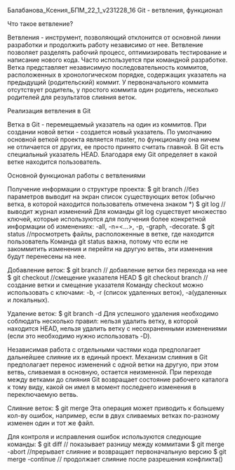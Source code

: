 Балабанова_Ксения_БПМ_22_1_v231228_16
Git - ветвления, функционал

Что такое ветвление?

Ветвления - инструмент, позволяющий отклонится от основной линии разработки и продолжить работу независимо от нее.
Ветвление позволяет разделять рабочий процесс, оптимизировать тестирование и написание нового кода. Часто используется при командной разработке.
Ветка представляет независимую последовательность коммитов, расположенных в хронологическом порядке, содержащих указатель на предыдущий (родительский) коммит. У первоначального коммита отсутствует родитель, у простого коммита один родитель, несколько родителей для результатов слияния веток.

Реализация ветвления в Git

Ветка в Git - перемещаемый указатель на один из коммитов. При создании новой ветки - создается новый указатель.
По умолчанию основной веткой проекта является master, по функционалу она ничем не отличается от других, ее просто принято считать главной.
В Git есть специальный указатель HEAD. Благодаря ему Git определяет в какой ветке находится пользователь.

Основной функционал работы с ветвлениями

Получение информации о структуре проекта:
$ git branch //без параметров выводит на экран список существующих веток (обычно ветка, в которой находится пользователь отмечена знаком *)
$ git log //выводит журнал изменений
Для команды git log существует множество ключей, которые используются для получения более конкретной информации об изменениях: -all, -n=<...>,
-p, -graph, -decorate.
$ git status //просмотреть файлы, расположенные в ветке, где находится пользователь
Команда git status важна, потому что если не закоммитить изменения и перейти на другую ветвь, эти изменения будут перенесены на нее.

Добавление веток:
$ git branch <name> // добавление ветки без перехода на нее
$ git checkout <name> //смещение указателя HEAD
$ git checkout branch <name>  //создание ветки и смещение указателя
Команду checkout можно использовать с ключами: -b, -r (список удаленных веток), -a(удаленных и локальных).

Удаление веток:
$ git branch -d <name>
Для успешного удаления необходимо соблюдать несколько правил: нельзя удалить ветку, в которой находится HEAD, нельзя удалить ветку с несохраненными изменениями (если это необходимо нужно использовать -D).

Независимая работа с отдельными частями кода предполагает дальнейшее слияние их в единый проект. Механизм слияния в Git предполагает перенос изменений с одной ветки на другую, при этом ветвь, сливаемая в основную, остается неизменной. При переходе между ветками до слияния Git возвращает состояние рабочего каталога к тому виду, какой он имел в момент последнего изменения в переключаемую ветвь.

Слияние веток:
$ git merge <name>
Эта операция может приводить к большему кол-ву ошибок, например, если в двух сливаемых ветках по-разному изменен один и тот же файл.

Для контроля и исправления ошибок используются следующие команды:
$ git diff <file1> <file2>// показывает разницу между коммитами
$ git merge -abort //прерывает слияние и возвращает первоначальную версию
$ git merge -continue // продолжает слияние после разрешения конфликта()


